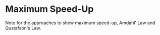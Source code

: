 # Maximum Speed-Up
Note for the approaches to show maximum speed-up, Amdahl' Law and Gustafson's Law.